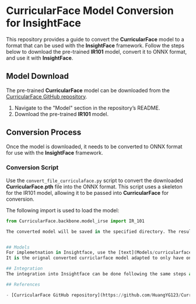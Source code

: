 # CurricularFace Model Conversion for InsightFace

This repository provides a guide to convert the **CurricularFace** model to a format that can be used with the **InsightFace** framework. Follow the steps below to download the pre-trained **IR101** model, convert it to ONNX format, and use it with **InsightFace**.

## Model Download

The pre-trained **CurricularFace** model can be downloaded from the [CurricularFace GitHub repository](https://github.com/HuangYG123/CurricularFace). 

1. Navigate to the "Model" section in the repository’s README.
2. Download the pre-trained **IR101** model.

## Conversion Process

Once the model is downloaded, it needs to be converted to ONNX format for use with the **InsightFace** framework. 

### Conversion Script

Use the `convert_file_curriculaface.py` script to convert the downloaded **CurricularFace.pth** file into the ONNX format. This script uses a skeleton for the IR101 model, allowing it to be passed into **CurricularFace** for conversion.

The following import is used to load the model:
```python
from CurricularFace.backbone.model_irse import IR_101

The converted model will be saved in the specified directory. The resulting model file will be saved as curricularface_model.onnx, it is NOT yet finished for implementation in Insightace, see under Models.


## Models
For implemetnation in Insightface, use the [text](Models/curricularface_model_modified.onnx).
It is the orignal converted curriclarface model adapted to only have one output.

## Integration
The integration into Insightface can be done following the same steps as [Integration of Adaface in Insightface in the orginal ReadME](A-Modified-Pipeline-for-Face-Recognition/README.md). Where the onnx model is the [text](Models/curricularface_model_modified.onnx) model, which is to be uploaded to the .insightface direcotry local on the computer. 

## References

- [CurricularFace GitHub repository](https://github.com/HuangYG123/CurricularFace)